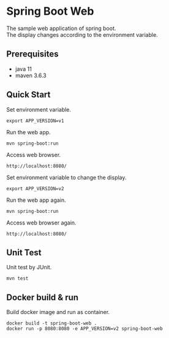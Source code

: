 # Spring Boot Web
The sample web application of spring boot.  
The display changes according to the environment variable.

## Prerequisites

- java 11
- maven 3.6.3

## Quick Start

Set environment variable.

~~~
export APP_VERSION=v1
~~~

Run the web app.

~~~
mvn spring-boot:run
~~~

Access web browser.

~~~
http://localhost:8080/
~~~

Set environment variable to change the display.

~~~
export APP_VERSION=v2
~~~

Run the web app again.

~~~
mvn spring-boot:run
~~~

Access web browser again.

~~~
http://localhost:8080/
~~~

## Unit Test

Unit test by JUnit.

~~~
mvn test
~~~

## Docker build & run

Build docker image and run as container.

~~~
docker build -t spring-boot-web .
docker run -p 8080:8080 -e APP_VERSION=v2 spring-boot-web
~~~
